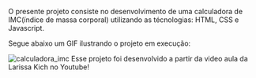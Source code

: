 O presente projeto consiste no desenvolvimento de uma calculadora de IMC(índice de massa corporal) utilizando as técnologias: HTML, CSS e Javascript.

Segue abaixo um GIF ilustrando o projeto em execução:

![calculadora_imc](https://github.com/user-attachments/assets/529c788f-ad78-48c5-90ea-5a83ff8e3d00)
Esse projeto foi desenvolvido a partir da video aula da Larissa Kich no Youtube!
